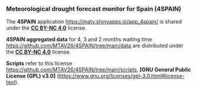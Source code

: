 ### **Meteorological drought forecast monitor for Spain (4SPAIN)**

The **4SPAIN** application https://matv.shinyapps.io/app_4spain/ is shared under the **[CC BY-NC 4.0](https://creativecommons.org/licenses/by-nc/4.0)** license.
<br/>

**4SPAIN aggregated data** for 4, 3 and 2 months waiting time https://github.com/MTAV26/4SPAIN/tree/main/data are distributed under the **[CC BY-NC 4.0](https://creativecommons.org/licenses/by-nc/4.0)** license.
<br/>

**Scripts** refer to this license https://github.com/MTAV26/4SPAIN/tree/main/scripts,  **[GNU General Public License (GPL) v3.0]** (https://www.gnu.org/licenses/gpl-3.0.html#license-text).

